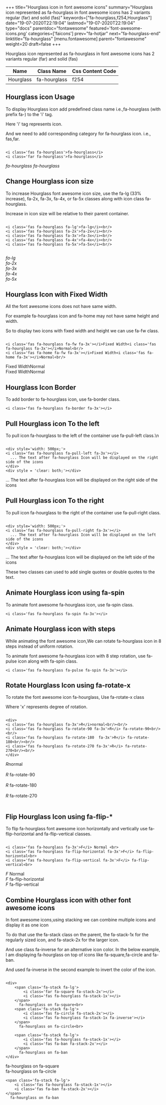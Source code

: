 +++
title="Hourglass icon in font awesome icons"
summary="Hourglass icon represented as fa-hourglass in font awesome icons has 2 variants regular (far) and solid (fas)"
keywords=["fa-hourglass,f254,Hourglass"]
date="19-07-2020T22:19:04"
lastmod="19-07-2020T22:19:04"
type="docs"
parentdoc="fontawesome"
featured='font-awesome-icons.png'
categories=['faicons']
prev="fa-hotjar"
next="fa-hourglass-end"
linktitle="fa-hourglass"
[menu.fontawesome]
parent="fontawesome"
weight=20
draft=false
+++


Hourglass icon represented as fa-hourglass in font awesome icons has 2 variants regular (far) and solid (fas)

<div class='table-responsive'><table class='table'><thead><tr><th>Name</th><th>Class Name</th><th>Css Content Code</th></tr></thead><tbody><tr><td>Hourglass</td><td>fa-hourglass</td><td>f254</td></tr></tbody></table></div>



## Hourglass icon Usage

To display Hourglass icon add predefined class name i.e.,fa-hourglass (with prefix fa-) to the 'i' tag.

Here 'i' tag represents icon.

And we need to add corresponding category for fa-hourglass icon. i.e., fas,far.


```

<i class='fas fa-hourglass'>fa-hourglass</i>
<i class='far fa-hourglass'>fa-hourglass</i>
```

<i class='fas fa-hourglass'>fa-hourglass</i>
<i class='far fa-hourglass'>fa-hourglass</i>




## Change Hourglass icon size
To increase Hourglass font awesome icon size, use the fa-lg (33% increase), fa-2x, fa-3x, fa-4x, or fa-5x classes along with icon class fa-hourglass.

Increase in icon size will be relative to their parent container. 

```

<i class='fas fa-hourglass fa-lg'>fa-lg</i><br/>
<i class='fas fa-hourglass fa-2x'>fa-2x</i><br/>
<i class='fas fa-hourglass fa-3x'>fa-3x</i><br/>
<i class='fas fa-hourglass fa-4x'>fa-4x</i><br/>
<i class='fas fa-hourglass fa-5x'>fa-5x</i><br/>
            
```

<i class='fas fa-hourglass fa-lg'>fa-lg</i><br/>
<i class='fas fa-hourglass fa-2x'>fa-2x</i><br/>
<i class='fas fa-hourglass fa-3x'>fa-3x</i><br/>
<i class='fas fa-hourglass fa-4x'>fa-4x</i><br/>
<i class='fas fa-hourglass fa-5x'>fa-5x</i><br/>
            



## Hourglass Icon with Fixed Width 

All the font awesome icons does not have same width.

For example fa-hourglass icon and fa-home may not have same height and width.

So to display two icons with fixed width and height we can use fa-fw class.


```

<i class='fas fa-hourglass fa-fw fa-3x'></i>Fixed Width<i class='fas fa-hourglass fa-3x'></i>Normal<br/>
<i class='fas fa-home fa-fw fa-3x'></i>Fixed Width<i class='fas fa-home fa-3x'></i>Normal<br/>
```

<i class='fas fa-hourglass fa-fw fa-3x'></i>Fixed Width<i class='fas fa-hourglass fa-3x'></i>Normal<br/>
<i class='fas fa-home fa-fw fa-3x'></i>Fixed Width<i class='fas fa-home fa-3x'></i>Normal<br/>



## Hourglass Icon Border 

To add border to fa-hourglass icon, use fa-border class.


```
<i class='fas fa-hourglass fa-border fa-3x'></i>

```
<i class='fas fa-hourglass fa-border fa-3x'></i>





## Pull Hourglass icon To the left

To pull icon fa-hourglass to the left of the container use fa-pull-left class.\n

```

<div style='width: 500px;'>
<i class='fas fa-hourglass fa-pull-left fa-3x'></i>
  ... The text after fa-hourglass Icon will be displayed on the right side of the icons
</div>
<div style = 'clear: both;'></div>
```

<div style='width: 500px;'>
<i class='fas fa-hourglass fa-pull-left fa-3x'></i>
  ... The text after fa-hourglass Icon will be displayed on the right side of the icons
</div>
<div style = 'clear: both;'></div>




## Pull Hourglass icon To the right
To pull icon fa-hourglass to the right of the container use fa-pull-right class.

```

<div style='width: 500px;'>
<i class='fas fa-hourglass fa-pull-right fa-3x'></i>
  ... The text after fa-hourglass Icon will be displayed on the left side of the icons
</div>
<div style = 'clear: both;'></div>
```

<div style='width: 500px;'>
<i class='fas fa-hourglass fa-pull-right fa-3x'></i>
  ... The text after fa-hourglass Icon will be displayed on the left side of the icons
</div>
<div style = 'clear: both;'></div>

These two classes can used to add single quotes or double quotes to the text.


## Animate Hourglass icon using fa-spin
To animate font awesome fa-hourglass icon, use fa-spin class.

```
<i class='fas fa-hourglass fa-spin fa-3x'></i>
```
<i class='fas fa-hourglass fa-spin fa-3x'></i>




## Animate Hourglass icon with steps
While animating the font awesome icon,We can rotate fa-hourglass icon in 8 steps instead of uniform rotation.

To animate font awesome fa-hourglass icon with 8 step rotation, use fa-pulse icon along with fa-spin class.


```
<i class='fas fa-hourglass fa-pulse fa-spin fa-3x'></i>

```
<i class='fas fa-hourglass fa-pulse fa-spin fa-3x'></i>





## Rotate Hourglass Icon using fa-rotate-x
To rotate the font awesome icon fa-hourglass, Use fa-rotate-x class

Where 'x' represents degree of rotation.


```

<div>
<i class='fas fa-hourglass fa-3x'>R</i>normal<br/><br/>
<i class='fas fa-hourglass fa-rotate-90 fa-3x'>R</i> fa-rotate-90<br/><br/> 
<i class='fas fa-hourglass fa-rotate-180  fa-3x'>R</i> fa-rotate-180<br/><br/> 
<i class='fas fa-hourglass fa-rotate-270 fa-3x'>R</i> fa-rotate-270<br/><br/>
</div>
```

<div>
<i class='fas fa-hourglass fa-3x'>R</i>normal<br/><br/>
<i class='fas fa-hourglass fa-rotate-90 fa-3x'>R</i> fa-rotate-90<br/><br/> 
<i class='fas fa-hourglass fa-rotate-180  fa-3x'>R</i> fa-rotate-180<br/><br/> 
<i class='fas fa-hourglass fa-rotate-270 fa-3x'>R</i> fa-rotate-270<br/><br/>
</div>




## Flip Hourglass Icon using fa-flip-*
To flip fa-hourglass font awesome icon horizontally and vertically use fa-flip-horizontal and fa-flip-vertical classes. 

```

<i class='fas fa-hourglass fa-3x'>F</i> Normal <br>
<i class='fas fa-hourglass fa-flip-horizontal fa-3x'>F</i> fa-flip-horizontal<br>
<i class='fas fa-hourglass fa-flip-vertical fa-3x'>F</i> fa-flip-vertical<br>
```

<i class='fas fa-hourglass fa-3x'>F</i> Normal <br>
<i class='fas fa-hourglass fa-flip-horizontal fa-3x'>F</i> fa-flip-horizontal<br>
<i class='fas fa-hourglass fa-flip-vertical fa-3x'>F</i> fa-flip-vertical<br>




## Combine Hourglass icon with other font awesome icons
In font awesome icons,using stacking we can combine multiple icons and display it as one icon 

To do that use the fa-stack class on the parent, the fa-stack-1x for the regularly sized icon, and fa-stack-2x for the larger icon.

And use class fa-inverse for an alternative icon color. 
In the below example, I am displaying fa-hourglass on top of icons like fa-square,fa-circle and fa-ban.

And used fa-inverse in the second example to invert the color of the icon.

```

<div>
    <span class='fa-stack fa-lg'>
        <i class='far fa-square fa-stack-2x'></i>
        <i class='fas fa-hourglass fa-stack-1x'></i>
    </span>
      fa-hourglass on fa-square<br>
    <span class='fa-stack fa-lg'>
        <i class='fas fa-circle fa-stack-2x'></i>
        <i class='fas fa-hourglass fa-stack-1x fa-inverse'></i>
    </span>
      fa-hourglass on fa-circle<br>

    <span class='fa-stack fa-lg'>
        <i class='fas fa-hourglass fa-stack-1x'></i>
        <i class='fas fa-ban fa-stack-2x'></i>
    </span>
      fa-hourglass on fa-ban
</div>
```

<div>
    <span class='fa-stack fa-lg'>
        <i class='far fa-square fa-stack-2x'></i>
        <i class='fas fa-hourglass fa-stack-1x'></i>
    </span>
      fa-hourglass on fa-square<br>
    <span class='fa-stack fa-lg'>
        <i class='fas fa-circle fa-stack-2x'></i>
        <i class='fas fa-hourglass fa-stack-1x fa-inverse'></i>
    </span>
      fa-hourglass on fa-circle<br>

    <span class='fa-stack fa-lg'>
        <i class='fas fa-hourglass fa-stack-1x'></i>
        <i class='fas fa-ban fa-stack-2x'></i>
    </span>
      fa-hourglass on fa-ban
</div>






